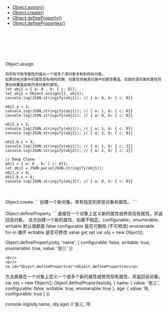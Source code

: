 - [Object.assign()](#Object.assign)
- [Object.create()](#Object.create)
- [Object.defineProperty()](#Object.defineProperty)
- [Object.defineProperties()](#Object.defineProperties)


<br/>
<br/>
<br/>
<br/>
<br/>


<a id="Object.assign">Object.assign</a>

```
将所有可枚举属性的值从一个或多个源对象复制到目标对象。
如果目标对象中的属性具有相同的键，则属性将被源对象中的属性覆盖。后面的源对象的属性将类似地覆盖前面的源对象的属性。
let obj1 = { a: 0 , b: { c: 0}}; 
let obj2 = Object.assign({}, obj1); 
console.log(JSON.stringify(obj2)); // { a: 0, b: { c: 0}} 

obj1.a = 1; 
console.log(JSON.stringify(obj1)); // { a: 1, b: { c: 0}} 
console.log(JSON.stringify(obj2)); // { a: 0, b: { c: 0}} 

obj2.a = 2; 
console.log(JSON.stringify(obj1)); // { a: 1, b: { c: 0}} 
console.log(JSON.stringify(obj2)); // { a: 2, b: { c: 0}}
 
obj2.b.c = 3; 
console.log(JSON.stringify(obj1)); // { a: 1, b: { c: 3}} 
console.log(JSON.stringify(obj2)); // { a: 2, b: { c: 3}} 

// Deep Clone 
obj1 = { a: 0 , b: { c: 0}}; 
let obj3 = JSON.parse(JSON.stringify(obj1)); 
obj1.a = 4; 
obj1.b.c = 4; 
console.log(JSON.stringify(obj3)); // { a: 0, b: { c: 0}}
```


<br/>
<br/>
<a id="Object.create">Object.create</a>
```
创建一个新对象，带有指定的原型对象和属性。
```

<br/>
<br/>
<a id="Object.defineProperty">Object.defineProperty</a>
```
直接在一个对象上定义新的属性或修改现有属性，并返回该对象。
该方创建一个新的属性，如果不指定。configurable、enumerable、writable 默认值都是 false
configurable	是否可删除		(不可修改)
enumerable		for-in 循环
writable		是否可修改
value			
get
set
var obj = new Object();

Object.defineProperty(obj, 'name', {
    configurable: false,
    writable: true,
    enumerable: true,
    value: '张三'
})
```
<br/>
<br/>
<a id="Object.defineProperties">Object.defineProperties</a>
```
方法直接在一个对象上定义一个或多个新的属性或修改现有属性，并返回该对象。
var obj = new Object();
Object.defineProperties(obj, {
    name: {
        value: '张三',
        configurable: false,
        writable: true,
        enumerable: true
    },
    age: {
        value: 18,
        configurable: true
    }
})

console.log(obj.name, obj.age) // 张三, 18

```
